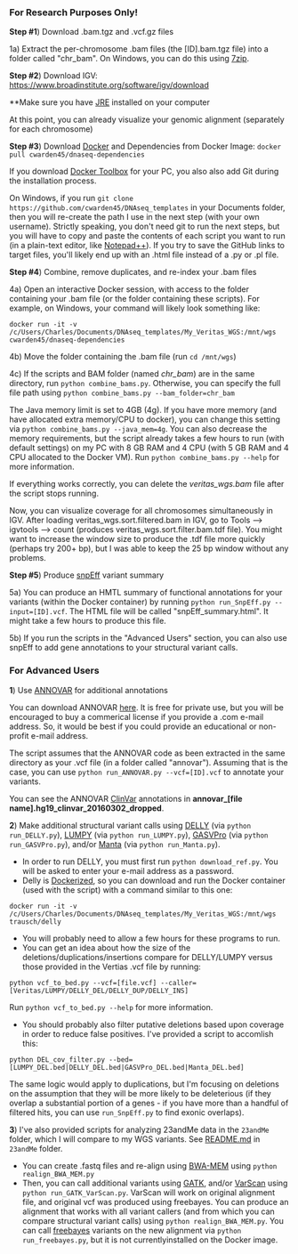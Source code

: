 ### For Research Purposes Only! ###

**Step #1**) Download .bam.tgz and .vcf.gz files

1a) Extract the per-chromosome .bam files (the [ID].bam.tgz file) into a folder called "chr_bam".  On Windows, you can do this using [7zip](http://www.7-zip.org/).

**Step #2**) Download IGV: https://www.broadinstitute.org/software/igv/download

**Make sure you have [JRE](http://www.oracle.com/technetwork/java/javase/downloads/jre8-downloads-2133155.html) installed on your computer

At this point, you can already visualize your genomic alignment (separately for each chromosome)

**Step #3**) Download [Docker](https://docs.docker.com/engine/installation/) and Dependencies from Docker Image: `docker pull cwarden45/dnaseq-dependencies`

If you download [Docker Toolbox](https://www.docker.com/products/docker-toolbox) for your PC, you also also add Git during the installation process.

On Windows, if you run `git clone https://github.com/cwarden45/DNAseq_templates` in your Documents folder, then you will re-create the path I use in the next step (with your own username).  Strictly speaking, you don't need git to run the next steps, but you will have to copy and paste the contents of each script you want to run (in a plain-text editor, like [Notepad++](https://notepad-plus-plus.org/)).  If you try to save the GitHub links to target files, you'll likely end up with an .html file instead of a .py or .pl file.

**Step #4**) Combine, remove duplicates, and re-index your .bam files

4a) Open an interactive Docker session, with access to the folder containing your .bam file (or the folder containing these scripts).  For example, on Windows, your command will likely look something like:

```
docker run -it -v /c/Users/Charles/Documents/DNAseq_templates/My_Veritas_WGS:/mnt/wgs cwarden45/dnaseq-dependencies
```

4b) Move the folder containing the .bam file (run `cd /mnt/wgs`)

4c) If the scripts and BAM folder (named *chr_bam*) are in the same directory, run `python combine_bams.py`.  Otherwise, you can specify the full file path using `python combine_bams.py --bam_folder=chr_bam`

The Java memory limit is set to 4GB (4g).  If you have more memory (and have allocated extra memory/CPU to docker), you can change this setting via `python combine_bams.py --java_mem=4g`.  You can also decrease the memory requirements, but the script already takes a few hours to run (with default settings) on my PC with 8 GB RAM and 4 CPU (with 5 GB RAM and 4 CPU allocated to the Docker VM).  Run `python combine_bams.py --help` for more information.

If everything works correctly, you can delete the *veritas_wgs.bam* file after the script stops running.

Now, you can visualize coverage for all chromosomes simultaneously in IGV. After loading veritas_wgs.sort.filtered.bam in IGV, go to Tools --> igvtools --> count (produces veritas_wgs.sort.filter.bam.tdf file).  You might want to increase the window size to produce the .tdf file more quickly (perhaps try 200+ bp), but I was able to keep the 25 bp window without any problems.

**Step #5**) Produce [snpEff](http://snpeff.sourceforge.net/index.html) variant summary

5a) You can produce an HMTL summary of functional annotations for your variants (within the Docker container) by running `python run_SnpEff.py --input=[ID].vcf`.  The HTML file will be called "snpEff_summary.html".  It might take a few hours to produce this file.

5b) If you run the scripts in the "Advanced Users" section, you can also use snpEff to add gene annotations to your structural variant calls.

### For Advanced Users ###

**1**) Use [ANNOVAR](http://annovar.openbioinformatics.org/en/latest/user-guide/download/) for additional annotations

You can download ANNOVAR [here](http://www.openbioinformatics.org/annovar/annovar_download_form.php).  It is free for private use, but you will be encouraged to buy a commerical license if you provide a .com e-mail address.  So, it would be best if you could provide an educational or non-profit e-mail address.

The script assumes that the ANNOVAR code as been extracted in the same directory as your .vcf file (in a folder called "annovar").  Assuming that is the case, you can use `python run_ANNOVAR.py --vcf=[ID].vcf` to annotate your variants.

You can see the ANNOVAR [ClinVar](http://www.ncbi.nlm.nih.gov/clinvar/) annotations in **annovar_[file name].hg19_clinvar_20160302_dropped**.

**2**) Make additional structural variant calls using [DELLY](https://github.com/tobiasrausch/delly) (via `python run_DELLY.py`), [LUMPY](https://github.com/arq5x/lumpy-sv) (via `python run_LUMPY.py`), [GASVPro](http://compbio.cs.brown.edu/projects/gasv/) (via `python run_GASVPro.py`), and/or [Manta](https://github.com/Illumina/manta) (via `python run_Manta.py`).

- In order to run DELLY, you must first run `python download_ref.py`.  You will be asked to enter your e-mail address as a password.
- Delly is [Dockerized](https://hub.docker.com/r/trausch/delly/), so you can download and run the Docker container (used with the script) with a command similar to this one:

```
docker run -it -v /c/Users/Charles/Documents/DNAseq_templates/My_Veritas_WGS:/mnt/wgs trausch/delly
```

- You will probably need to allow a few hours for these programs to run.
- You can get an idea about how the size of the deletions/duplications/insertions compare for DELLY/LUMPY versus those provided in the Vertias .vcf file by running:
```
python vcf_to_bed.py --vcf=[file.vcf] --caller=[Veritas/LUMPY/DELLY_DEL/DELLY_DUP/DELLY_INS]
```
Run `python vcf_to_bed.py --help` for more information.

- You should probably also filter putative deletions based upon coverage in order to reduce false positives.  I've provided a script to accomlish this:

```
python DEL_cov_filter.py --bed=[LUMPY_DEL.bed|DELLY_DEL.bed|GASVPro_DEL.bed|Manta_DEL.bed]
```

The same logic would apply to duplications, but I'm focusing on deletions on the assumption that they will be more likely to be deleterious (if they overlap a substantial portion of a genes - if you have more than a handful of filtered hits, you can use `run_SnpEff.py` to find exonic overlaps).

**3**) I've also provided scripts for analyzing 23andMe data in the `23andMe` folder, which I will compare to my WGS variants.  See [README.md](https://github.com/cwarden45/DNAseq_templates/tree/master/My_Veritas_WGS/23andMe) in `23andMe` folder.

- You can create .fastq files and re-align using [BWA-MEM](http://bio-bwa.sourceforge.net/bwa.shtml) using `python realign_BWA_MEM.py`
- Then, you can call additional variants using [GATK](https://software.broadinstitute.org/gatk/), and/or [VarScan](http://dkoboldt.github.io/varscan/) using `python run_GATK_VarScan.py`.  VarScan will work on original alignment file, and original vcf was produced using freebayes.  You can produce an alignment that works with all variant callers (and from which you can compare structural variant calls) using `python realign_BWA_MEM.py`.  You can call [freebayes](https://github.com/ekg/freebayes) variants on the new alignment via `python run_freebayes.py`, but it is not currentlyinstalled on the Docker image.
